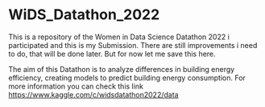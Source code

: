# WiDS_Datathon_2022
This is a repository of the Women in Data Science Datathon 2022 i participated and this is my Submission. There are still improvements i need to do, that will be done later. But for now let me save this here.

The aim of this Datathon is to analyze differences in building energy efficiency, creating models to predict building energy consumption. For more information you can check this link https://www.kaggle.com/c/widsdatathon2022/data
